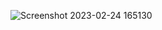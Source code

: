 
![Screenshot 2023-02-24 165130](https://user-images.githubusercontent.com/93249038/221167522-00a272f4-e9fe-4a74-957b-d7a9872a1f07.png)
